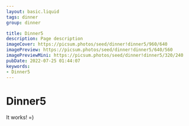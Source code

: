 ```yaml
---
layout: basic.liquid
tags: dinner
group: dinner

title: Dinner5
description: Page description
imageCover: https://picsum.photos/seed/dinner!dinner5/960/640
imagePreview: https://picsum.photos/seed/dinner!dinner5/640/560
imagePreviewMini: https://picsum.photos/seed/dinner!dinner5/320/240
pubDate: 2022-07-25 01:44:07
keywords:
- Dinner5
---
```


# Dinner5

It works! =)
